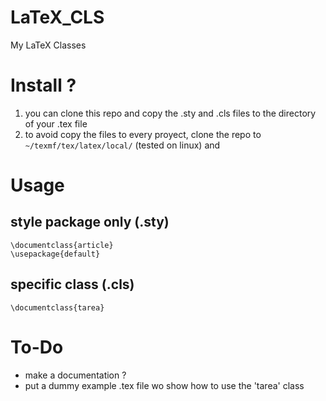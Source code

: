 # LaTeX_CLS
My LaTeX Classes

# Install ?

1. you can clone this repo and copy the .sty and .cls files to the directory of your .tex file
2. to avoid copy the files to every proyect, clone the repo to `~/texmf/tex/latex/local/` (tested on linux) and 

# Usage

## style package only (.sty)

```
\documentclass{article}
\usepackage{default}

```

## specific class (.cls)

```
\documentclass{tarea}

```


# To-Do
- make a documentation ?
- put a dummy example .tex file wo show how to use the 'tarea' class
